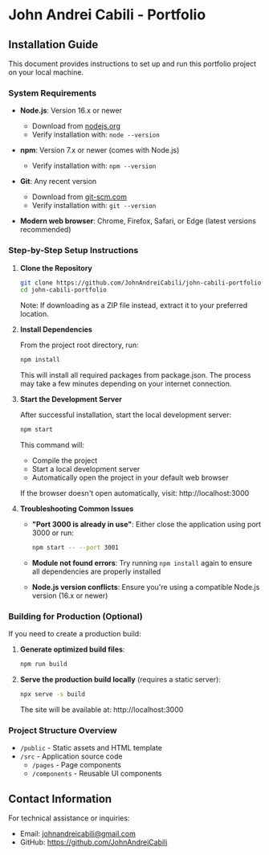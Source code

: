 # John Andrei Cabili - Portfolio

## Installation Guide

This document provides instructions to set up and run this portfolio project on your local machine.

### System Requirements

- **Node.js**: Version 16.x or newer
  - Download from [nodejs.org](https://nodejs.org/)
  - Verify installation with: `node --version`

- **npm**: Version 7.x or newer (comes with Node.js)
  - Verify installation with: `npm --version`

- **Git**: Any recent version
  - Download from [git-scm.com](https://git-scm.com/downloads)
  - Verify installation with: `git --version`

- **Modern web browser**: Chrome, Firefox, Safari, or Edge (latest versions recommended)

### Step-by-Step Setup Instructions

1. **Clone the Repository**

   ```bash
   git clone https://github.com/JohnAndreiCabili/john-cabili-portfolio.git
   cd john-cabili-portfolio
   ```

   Note: If downloading as a ZIP file instead, extract it to your preferred location.

2. **Install Dependencies**

   From the project root directory, run:

   ```bash
   npm install
   ```

   This will install all required packages from package.json. The process may take a few minutes depending on your internet connection.

3. **Start the Development Server**

   After successful installation, start the local development server:

   ```bash
   npm start
   ```

   This command will:
   - Compile the project
   - Start a local development server
   - Automatically open the project in your default web browser

   If the browser doesn't open automatically, visit: http://localhost:3000

4. **Troubleshooting Common Issues**

   - **"Port 3000 is already in use"**: Either close the application using port 3000 or run:
     ```bash
     npm start -- --port 3001
     ```

   - **Module not found errors**: Try running `npm install` again to ensure all dependencies are properly installed

   - **Node.js version conflicts**: Ensure you're using a compatible Node.js version (16.x or newer)

### Building for Production (Optional)

If you need to create a production build:

1. **Generate optimized build files**:

   ```bash
   npm run build
   ```

2. **Serve the production build locally** (requires a static server):

   ```bash
   npx serve -s build
   ```

   The site will be available at: http://localhost:3000

### Project Structure Overview

- `/public` - Static assets and HTML template
- `/src` - Application source code
  - `/pages` - Page components
  - `/components` - Reusable UI components

## Contact Information

For technical assistance or inquiries:
- Email: johnandreicabili@gmail.com
- GitHub: https://github.com/JohnAndreiCabili
